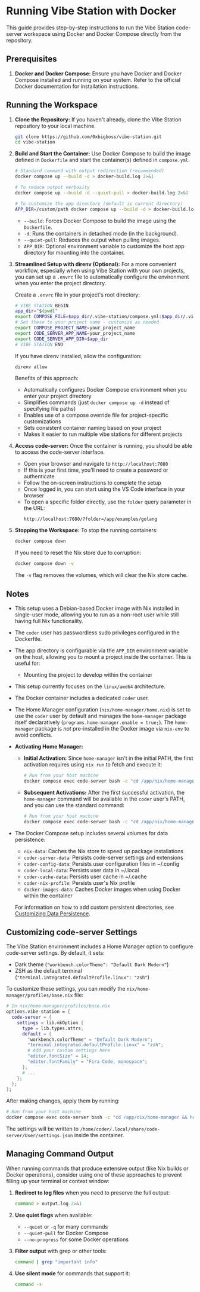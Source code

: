 # Running Vibe Station with Docker

This guide provides step-by-step instructions to run the Vibe Station code-server workspace using Docker and Docker Compose directly from the repository.

## Prerequisites

1. **Docker and Docker Compose:** Ensure you have Docker and Docker Compose installed and running on your system. Refer to the official Docker documentation for installation instructions.

## Running the Workspace

1. **Clone the Repository:** If you haven't already, clone the Vibe Station repository to your local machine.
   ```bash
   git clone https://github.com/0xbigboss/vibe-station.git
   cd vibe-station
   ```

2. **Build and Start the Container:** Use Docker Compose to build the image defined in `Dockerfile` and start the container(s) defined in `compose.yml`.
   ```bash
   # Standard command with output redirection (recommended)
   docker compose up --build -d > docker-build.log 2>&1

   # To reduce output verbosity
   docker compose up --build -d --quiet-pull > docker-build.log 2>&1

   # To customize the app directory (default is current directory)
   APP_DIR=/custom/path docker compose up --build -d > docker-build.log 2>&1
   ```
   * `--build`: Forces Docker Compose to build the image using the `Dockerfile`.
   * `-d`: Runs the containers in detached mode (in the background).
   * `--quiet-pull`: Reduces the output when pulling images.
   * `APP_DIR`: Optional environment variable to customize the host app directory for mounting into the container.

3. **Streamlined Setup with direnv (Optional):** For a more convenient workflow, especially when using Vibe Station with your own projects, you can set up a `.envrc` file to automatically configure the environment when you enter the project directory.

   Create a `.envrc` file in your project's root directory:
   ```bash
   # VIBE STATION BEGIN
   app_dir="$(pwd)"
   export COMPOSE_FILE=$app_dir/.vibe-station/compose.yml:$app_dir/.vibe-station/compose.override.yml
   # Set these to your project name - customize as needed
   export COMPOSE_PROJECT_NAME=your_project_name
   export CODE_SERVER_APP_NAME=your_project_name
   export CODE_SERVER_APP_DIR=$app_dir
   # VIBE STATION END
   ```

   If you have direnv installed, allow the configuration:
   ```bash
   direnv allow
   ```

   Benefits of this approach:
   * Automatically configures Docker Compose environment when you enter your project directory
   * Simplifies commands (just `docker compose up -d` instead of specifying file paths)
   * Enables use of a compose override file for project-specific customizations
   * Sets consistent container naming based on your project
   * Makes it easier to run multiple vibe stations for different projects

4. **Access code-server:** Once the container is running, you should be able to access the code-server interface.
   * Open your browser and navigate to `http://localhost:7080`
   * If this is your first time, you'll need to create a password or authenticate
   * Follow the on-screen instructions to complete the setup
   * Once logged in, you can start using the VS Code interface in your browser
   * To open a specific folder directly, use the `folder` query parameter in the URL:
     ```
     http://localhost:7080/?folder=/app/examples/golang
     ```

5. **Stopping the Workspace:** To stop the running containers:
   ```bash
   docker compose down
   ```

   If you need to reset the Nix store due to corruption:
   ```bash
   docker compose down -v
   ```
   The `-v` flag removes the volumes, which will clear the Nix store cache.

## Notes

* This setup uses a Debian-based Docker image with Nix installed in single-user mode, allowing you to run as a non-root user while still having full Nix functionality.
* The `coder` user has passwordless sudo privileges configured in the Dockerfile.
* The app directory is configurable via the `APP_DIR` environment variable on the host, allowing you to mount a project inside the container. This is useful for:
  * Mounting the project to develop within the container
* This setup currently focuses on the `linux/amd64` architecture.
* The Docker container includes a dedicated `coder` user.
* The Home Manager configuration (`nix/home-manager/home.nix`) is set to use the `coder` user by default and manages the `home-manager` package itself declaratively (`programs.home-manager.enable = true;`). The `home-manager` package is *not* pre-installed in the Docker image via `nix-env` to avoid conflicts.
* **Activating Home Manager:**
  * **Initial Activation:** Since `home-manager` isn't in the initial PATH, the first activation requires using `nix run` to fetch and execute it:
    ```bash
    # Run from your host machine
    docker compose exec code-server bash -c "cd /app/nix/home-manager && nix run github:nix-community/home-manager -- switch --flake .#coder" > home-manager-activation.log 2>&1
    ```
  * **Subsequent Activations:** After the first successful activation, the `home-manager` command will be available in the `coder` user's PATH, and you can use the standard command:
    ```bash
    # Run from your host machine
    docker compose exec code-server bash -c "cd /app/nix/home-manager && home-manager switch --flake .#coder" > home-manager-switch.log 2>&1
    ```
* The Docker Compose setup includes several volumes for data persistence:
  * `nix-data`: Caches the Nix store to speed up package installations
  * `coder-server-data`: Persists code-server settings and extensions
  * `coder-config-data`: Persists user configuration files in ~/.config
  * `coder-local-data`: Persists user data in ~/.local
  * `coder-cache-data`: Persists user cache in ~/.cache
  * `coder-nix-profile`: Persists user's Nix profile
  * `docker-images-data`: Caches Docker images when using Docker within the container
  
  For information on how to add custom persistent directories, see [Customizing Data Persistence](customizing-data-persistence.md).

## Customizing code-server Settings

The Vibe Station environment includes a Home Manager option to configure code-server settings. By default, it sets:
- Dark theme (`"workbench.colorTheme": "Default Dark Modern"`)
- ZSH as the default terminal (`"terminal.integrated.defaultProfile.linux": "zsh"`)

To customize these settings, you can modify the `nix/home-manager/profiles/base.nix` file:

```nix
# In nix/home-manager/profiles/base.nix
options.vibe-station = {
  code-server = {
    settings = lib.mkOption {
      type = lib.types.attrs;
      default = {
        "workbench.colorTheme" = "Default Dark Modern";
        "terminal.integrated.defaultProfile.linux" = "zsh";
        # Add your custom settings here
        "editor.fontSize" = 14;
        "editor.fontFamily" = "Fira Code, monospace";
      };
      # ...
    };
  };
};
```

After making changes, apply them by running:

```bash
# Run from your host machine
docker compose exec code-server bash -c "cd /app/nix/home-manager && home-manager switch --flake .#coder" > home-manager-switch.log 2>&1
```

The settings will be written to `/home/coder/.local/share/code-server/User/settings.json` inside the container.

## Managing Command Output

When running commands that produce extensive output (like Nix builds or Docker operations), consider using one of these approaches to prevent filling up your terminal or context window:

1. **Redirect to log files** when you need to preserve the full output:
   ```bash
   command > output.log 2>&1
   ```

2. **Use quiet flags** when available:
   - `--quiet` or `-q` for many commands
   - `--quiet-pull` for Docker Compose
   - `--no-progress` for some Docker operations

3. **Filter output** with grep or other tools:
   ```bash
   command | grep "important info"
   ```

4. **Use silent mode** for commands that support it:
   ```bash
   command -s
   ```
